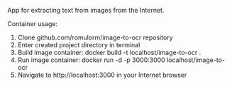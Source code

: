App for extracting text from images from the Internet.

Container usage:
1) Clone github.com/romulorm/image-to-ocr repository
2) Enter created project directory in terminal
3) Build image container: docker build -t localhost/image-to-ocr .
4) Run image container: docker run -d -p 3000:3000 localhost/image-to-ocr
5) Navigate to http://localhost:3000 in your Internet browser